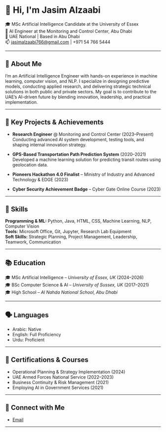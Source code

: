 # 👋 Hi, I'm Jasim Alzaabi

🎓 MSc Artificial Intelligence Candidate at the University of Essex  
🧠 AI Engineer at the Monitoring and Control Center, Abu Dhabi  
📍 UAE National | Based in Abu Dhabi  
📫 jasimalzaabi766@gmail.com | +971 54 766 5444

---

## 🧠 About Me

I’m an Artificial Intelligence Engineer with hands-on experience in machine learning, computer vision, and NLP. I specialize in designing predictive models, conducting applied research, and delivering strategic technical solutions in both public and private sectors. My goal is to contribute to the UAE’s AI-driven future by blending innovation, leadership, and practical implementation.

---

## 🚀 Key Projects & Achievements

- **Research Engineer** @ Monitoring and Control Center (2023–Present)  
  Conducting advanced AI system development, testing tools, and shaping internal innovation strategy.

- **GPS-Based Transportation Path Prediction System** (2020–2021)  
  Developed a machine learning solution for predicting transit routes using geolocation data.

- **Pioneers Hackathon 4.0 Finalist** – Ministry of Industry and Advanced Technology & EDGE (2023)

- **Cyber Security Achievement Badge** – Cyber Gate Online Course (2023)

---

## 🧰 Skills

**Programming & ML:** Python, Java, HTML, CSS, Machine Learning, NLP, Computer Vision  
**Tools:** Microsoft Office, Git, Jupyter, Research Lab Equipment  
**Soft Skills:** Strategic Planning, Project Management, Leadership, Teamwork, Communication

---

## 📚 Education

🎓 MSc Artificial Intelligence – *University of Essex, UK* (2024–2026)  
🎓 BSc Computer Science & AI – *University of Sussex, UK* (2017–2021)  
🎓 High School – *Al Nahda National School, Abu Dhabi*

---

## 🗣️ Languages

- Arabic: Native  
- English: Full Proficiency  
- Urdu: Proficient

---

## 📜 Certifications & Courses

- Operational Planning & Strategy Implementation (2024)  
- UAE Armed Forces National Service (2022–2023)  
- Business Continuity & Risk Management (2021)  
- Employing AI in Government Services (2021)

---

## 📎 Connect with Me

- [Email](mailto:jasimalzaabi766@gmail.com)

---



